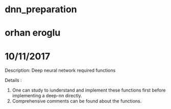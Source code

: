# dnn_preparation
# orhan eroglu
# 10/11/2017

Description: Deep neural network required functions

Details    : 
1. One can study to iunderstand and implement these functions first before implementing a deep-nn directly.
2. Comprehensive comments can be found about the functions. 
